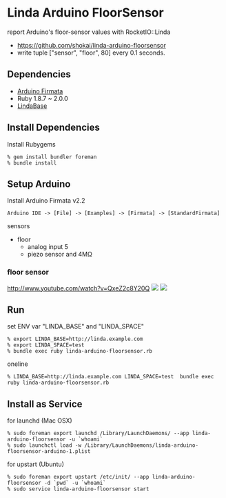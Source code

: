 Linda Arduino FloorSensor
=========================
report Arduino's floor-sensor values with RocketIO::Linda

* https://github.com/shokai/linda-arduino-floorsensor
* write tuple ["sensor", "floor", 80] every 0.1 seconds.


Dependencies
------------
- [Arduino Firmata](https://github.com/shokai/arduino_firmata)
- Ruby 1.8.7 ~ 2.0.0
- [LindaBase](https://github.com/shokai/linda-base)


Install Dependencies
--------------------

Install Rubygems

    % gem install bundler foreman
    % bundle install


Setup Arduino
-------------

Install Arduino Firmata v2.2

    Arduino IDE -> [File] -> [Examples] -> [Firmata] -> [StandardFirmata]


sensors
- floor
  - analog input 5
  - piezo sensor and 4MΩ

### floor sensor

http://www.youtube.com/watch?v=QxeZ2c8Y20Q
<img src="http://shokai.org/archive/file/3bbf7df0dddeacc27a921c9f2e5bc7ff.png">
<img src="http://shokai.org/archive/file/6a2788ed7d9290fe3d31932b163674c6.png">


Run
---

set ENV var "LINDA_BASE" and "LINDA_SPACE"

    % export LINDA_BASE=http://linda.example.com
    % export LINDA_SPACE=test
    % bundle exec ruby linda-arduino-floorsensor.rb


oneline

    % LINDA_BASE=http://linda.example.com LINDA_SPACE=test  bundle exec ruby linda-arduino-floorsensor.rb


Install as Service
------------------

for launchd (Mac OSX)

    % sudo foreman export launchd /Library/LaunchDaemons/ --app linda-arduino-floorsensor -u `whoami`
    % sudo launchctl load -w /Library/LaunchDaemons/linda-arduino-floorsensor-arduino-1.plist

for upstart (Ubuntu)

    % sudo foreman export upstart /etc/init/ --app linda-arduino-floorsensor -d `pwd` -u `whoami`
    % sudo service linda-arduino-floorsensor start
